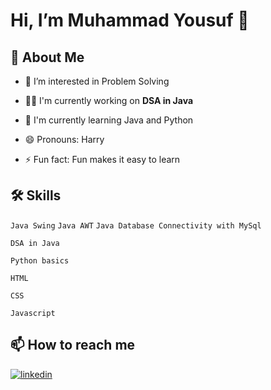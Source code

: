 # Hi, I’m Muhammad Yousuf 👋

## 🚀 About Me

- 👀 I’m interested in Problem Solving

- 👩‍💻 I'm currently working on **DSA in Java**

- 🧠 I'm currently learning Java and Python

- 😄 Pronouns: Harry

- ⚡ Fun fact: Fun makes it easy to learn

## 🛠 Skills


```Java Swing``` 
```Java AWT```
```Java Database Connectivity with MySql``` 

```DSA in Java```

```Python basics```

```HTML``` 

```CSS```
 
```Javascript```

## 📫 How to reach me

[![linkedin](https://img.shields.io/badge/linkedin-0A66C2?style=for-the-badge&logo=linkedin&logoColor=white)](https://www.linkedin.com/in/muhammad-yousuf952/)
